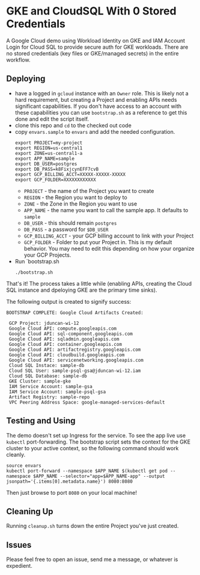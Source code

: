 # GKE and CloudSQL With 0 Stored Credentials

A Google Cloud demo using Workload Identity on GKE and IAM Account Login for Cloud SQL to
provide secure auth for GKE workloads. There are no stored credentials (key
files or GKE/managed secrets) in the entire workflow.

## Deploying

* have a logged in `gcloud` instance with an `Owner` role. This is likely not a
  hard requirement, but creating a Project and enabling APIs needs significant
  capabilities. If you don't have access to an account with these capabilities
  you can use `bootstrap.sh` as a reference to get this done and edit the script
  itself.
* clone this repo and `cd` to the checked out code
* copy `envars.sample` to `envars` and add the needed configuration.
  ```
  export PROJECT=my-project
  export REGION=us-central1
  export ZONE=us-central1-a
  export APP_NAME=sample
  export DB_USER=postgres 
  export DB_PASS=k8FixjcynEFF7cvB
  export GCP_BILLING_ACCT=XXXXX-XXXXX-XXXXX
  export GCP_FOLDER=XXXXXXXXXXXX
  ```
  * `PROJECT` - the name of the Project you want to create
  * `REGION` - the Region you want to deploy to
  * `ZONE` - the Zone in the Region you want to use
  * `APP_NAME` - the name you want to call the sample app. It defaults to
    `sample`
  * `DB_USER` - this should remain `postgres`
  * `DB_PASS` - a password for `$DB_USER`
  * `GCP_BILLING_ACCT` - your GCP billing account to link with your Project
  * `GCP_FOLDER` - Folder to put your Project in. This is my default behavior.
    You may need to edit this depending on how your organize your GCP Projects.
* Run `bootstrap.sh
  ```
  ./bootstrap.sh
  ```

That's it! The process takes a little while (enabling APIs, creating the Cloud
SQL instance and dpeloying GKE are the primary time sinks). 

The following output is created to signify success: 

```
BOOTSTRAP COMPLETE: Google Cloud Artifacts Created:

 GCP Project: jduncan-wi-12
 Google Cloud API: compute.googleapis.com
 Google Cloud API: sql-component.googleapis.com
 Google Cloud API: sqladmin.googleapis.com
 Google Cloud API: container.googleapis.com
 Google Cloud API: artifactregistry.googleapis.com
 Google Cloud API: cloudbuild.googleapis.com
 Google Cloud API: servicenetworking.googleapis.com
 Cloud SQL Instace: sample-db
 Cloud SQL User: sample-psql-gsa@jduncan-wi-12.iam
 Cloud SQL Database: sample-db
 GKE Cluster: sample-gke
 IAM Service Account: sample-gsa
 IAM Service Account: sample-psql-gsa
 Artifact Registry: sample-repo
 VPC Peering Address Space: google-managed-services-default
 ```

## Testing and Using

The demo doesn't set up Ingress for the service. To see the app live use
`kubectl` port-forwarding. The bootstrap script sets the context for the GKE
cluster to your active context, so the following command should work cleanly. 

```
source envars
kubectl port-forward --namespace $APP_NAME $(kubectl get pod --namespace $APP_NAME --selector="app=$APP_NAME-app" --output jsonpath='{.items[0].metadata.name}') 8080:8080
```

Then just browse to port `8080` on your local machine! 

## Cleaning Up

Running `cleanup.sh` turns down the entire Project you've just created.

## Issues

Please feel free to open an issue, send me a message, or whatever is expedient.
